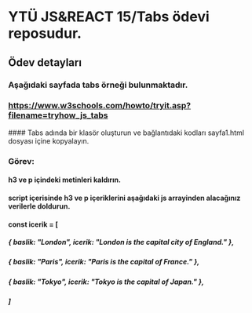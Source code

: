 # YTÜ JS&REACT 15/Tabs ödevi reposudur.
## Ödev detayları
### Aşağıdaki sayfada tabs örneği bulunmaktadır.
### https://www.w3schools.com/howto/tryit.asp?filename=tryhow_js_tabs 

#### Tabs adında bir klasör oluşturun ve bağlantıdaki kodları sayfa1.html dosyası içine kopyalayın.

### Görev:
#### h3 ve p içindeki metinleri kaldırın.


#### script içerisinde h3 ve p içeriklerini aşağıdaki js arrayinden alacağınız verilerle doldurun.

#### const icerik = [
##### { baslik: "London", icerik: "London is the capital city of England." }, 
#####  { baslik: "Paris", icerik: "Paris is the capital of France." }, 
#####  { baslik: "Tokyo", icerik: "Tokyo is the capital of Japan." }, 
##### ]

